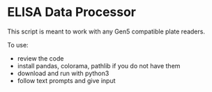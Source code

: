 # ELISA Data Processor

This script is meant to work with any Gen5 compatible plate readers. 

To use:
 - review the code
 - install pandas, colorama, pathlib if you do not have them
 - download and run with python3
 - follow text prompts and give input
